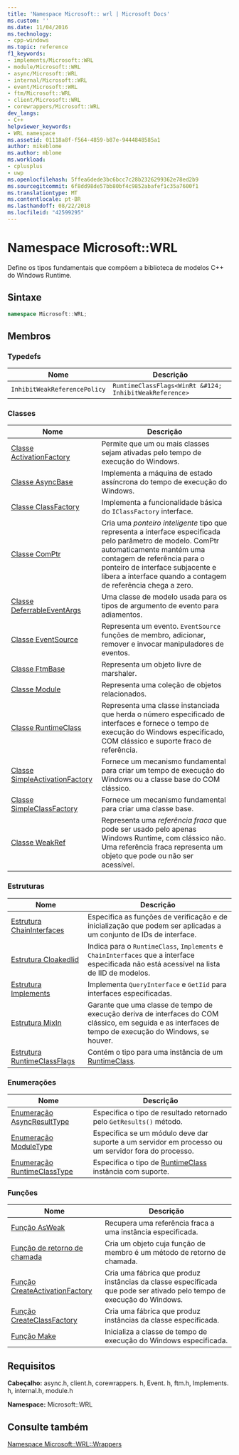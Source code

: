 ```yaml
---
title: 'Namespace Microsoft:: wrl | Microsoft Docs'
ms.custom: ''
ms.date: 11/04/2016
ms.technology:
- cpp-windows
ms.topic: reference
f1_keywords:
- implements/Microsoft::WRL
- module/Microsoft::WRL
- async/Microsoft::WRL
- internal/Microsoft::WRL
- event/Microsoft::WRL
- ftm/Microsoft::WRL
- client/Microsoft::WRL
- corewrappers/Microsoft::WRL
dev_langs:
- C++
helpviewer_keywords:
- WRL namespace
ms.assetid: 01118a8f-f564-4859-b87e-9444848585a1
author: mikeblome
ms.author: mblome
ms.workload:
- cplusplus
- uwp
ms.openlocfilehash: 5ffea6dede3bc6bcc7c28b2326299362e78ed2b9
ms.sourcegitcommit: 6f8dd98de57bb80bf4c9852abafef1c35a7600f1
ms.translationtype: MT
ms.contentlocale: pt-BR
ms.lasthandoff: 08/22/2018
ms.locfileid: "42599295"
---
```

# <a name="microsoftwrl-namespace"></a>Namespace Microsoft::WRL

Define os tipos fundamentais que compõem a biblioteca de modelos C++ do Windows Runtime.

## <a name="syntax"></a>Sintaxe

```cpp
namespace Microsoft::WRL;
```

## <a name="members"></a>Membros

### <a name="typedefs"></a>Typedefs

|Nome|Descrição|
|----------|-----------------|
|`InhibitWeakReferencePolicy`|`RuntimeClassFlags<WinRt &#124; InhibitWeakReference>`|

### <a name="classes"></a>Classes

|Nome|Descrição|
|----------|-----------------|
|[Classe ActivationFactory](../windows/activationfactory-class.md)|Permite que um ou mais classes sejam ativadas pelo tempo de execução do Windows.|
|[Classe AsyncBase](../windows/asyncbase-class.md)|Implementa a máquina de estado assíncrona do tempo de execução do Windows.|
|[Classe ClassFactory](../windows/classfactory-class.md)|Implementa a funcionalidade básica do `IClassFactory` interface.|
|[Classe ComPtr](../windows/comptr-class.md)|Cria uma *ponteiro inteligente* tipo que representa a interface especificada pelo parâmetro de modelo. ComPtr automaticamente mantém uma contagem de referência para o ponteiro de interface subjacente e libera a interface quando a contagem de referência chega a zero.|
|[Classe DeferrableEventArgs](../windows/deferrableeventargs-class.md)|Uma classe de modelo usada para os tipos de argumento de evento para adiamentos.|
|[Classe EventSource](../windows/eventsource-class.md)|Representa um evento. `EventSource` funções de membro, adicionar, remover e invocar manipuladores de eventos.|
|[Classe FtmBase](../windows/ftmbase-class.md)|Representa um objeto livre de marshaler.|
|[Classe Module](../windows/module-class.md)|Representa uma coleção de objetos relacionados.|
|[Classe RuntimeClass](../windows/runtimeclass-class.md)|Representa uma classe instanciada que herda o número especificado de interfaces e fornece o tempo de execução do Windows especificado, COM clássico e suporte fraco de referência.|
|[Classe SimpleActivationFactory](../windows/simpleactivationfactory-class.md)|Fornece um mecanismo fundamental para criar um tempo de execução do Windows ou a classe base do COM clássico.|
|[Classe SimpleClassFactory](../windows/simpleclassfactory-class.md)|Fornece um mecanismo fundamental para criar uma classe base.|
|[Classe WeakRef](../windows/weakref-class.md)|Representa uma *referência fraca* que pode ser usado pelo apenas Windows Runtime, com clássico não. Uma referência fraca representa um objeto que pode ou não ser acessível.|

### <a name="structures"></a>Estruturas

|Nome|Descrição|
|----------|-----------------|
|[Estrutura ChainInterfaces](../windows/chaininterfaces-structure.md)|Especifica as funções de verificação e de inicialização que podem ser aplicadas a um conjunto de IDs de interface.|
|[Estrutura CloakedIid](../windows/cloakediid-structure.md)|Indica para o `RuntimeClass`, `Implements` e `ChainInterfaces` que a interface especificada não está acessível na lista de IID de modelos.|
|[Estrutura Implements](../windows/implements-structure.md)|Implementa `QueryInterface` e `GetIid` para interfaces especificadas.|
|[Estrutura MixIn](../windows/mixin-structure.md)|Garante que uma classe de tempo de execução deriva de interfaces do COM clássico, em seguida e as interfaces de tempo de execução do Windows, se houver.|
|[Estrutura RuntimeClassFlags](../windows/runtimeclassflags-structure.md)|Contém o tipo para uma instância de um [RuntimeClass](../windows/runtimeclass-class.md).|

### <a name="enumerations"></a>Enumerações

|Nome|Descrição|
|----------|-----------------|
|[Enumeração AsyncResultType](../windows/asyncresulttype-enumeration.md)|Especifica o tipo de resultado retornado pelo `GetResults()` método.|
|[Enumeração ModuleType](../windows/moduletype-enumeration.md)|Especifica se um módulo deve dar suporte a um servidor em processo ou um servidor fora do processo.|
|[Enumeração RuntimeClassType](../windows/runtimeclasstype-enumeration.md)|Especifica o tipo de [RuntimeClass](../windows/runtimeclass-class.md) instância com suporte.|

### <a name="functions"></a>Funções

|Nome|Descrição|
|----------|-----------------|
|[Função AsWeak](../windows/asweak-function.md)|Recupera uma referência fraca a uma instância especificada.|
|[Função de retorno de chamada](../windows/callback-function-windows-runtime-cpp-template-library.md)|Cria um objeto cuja função de membro é um método de retorno de chamada.|
|[Função CreateActivationFactory](../windows/createactivationfactory-function.md)|Cria uma fábrica que produz instâncias da classe especificada que pode ser ativado pelo tempo de execução do Windows.|
|[Função CreateClassFactory](../windows/createclassfactory-function.md)|Cria uma fábrica que produz instâncias da classe especificada.|
|[Função Make](../windows/make-function.md)|Inicializa a classe de tempo de execução do Windows especificada.|

## <a name="requirements"></a>Requisitos

**Cabeçalho:** async.h, client.h, corewrappers. h, Event. h, ftm.h, Implements. h, internal.h, module.h

**Namespace:** Microsoft::WRL

## <a name="see-also"></a>Consulte também

[Namespace Microsoft::WRL::Wrappers](../windows/microsoft-wrl-wrappers-namespace.md)